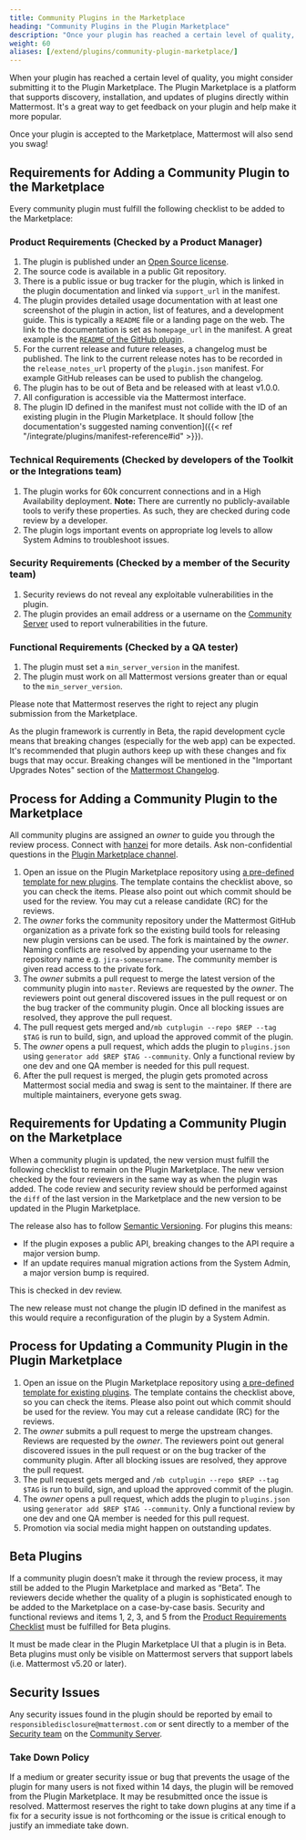 ```yaml
---
title: Community Plugins in the Marketplace
heading: "Community Plugins in the Plugin Marketplace"
description: "Once your plugin has reached a certain level of quality, you might consider submitting it to the Plugin Marketplace."
weight: 60
aliases: [/extend/plugins/community-plugin-marketplace/]
---
```


When your plugin has reached a certain level of quality, you might consider submitting it to the Plugin Marketplace. The Plugin Marketplace is a platform that supports discovery, installation, and updates of plugins directly within Mattermost. It's a great way to get feedback on your plugin and help make it more popular. 

Once your plugin is accepted to the Marketplace, Mattermost will also send you swag!

## Requirements for Adding a Community Plugin to the Marketplace

Every community plugin must fulfill the following checklist to be added to the Marketplace:

### Product Requirements (Checked by a Product Manager)

1. The plugin is published under an [Open Source license](https://opensource.org/licenses/alphabetical).
2. The source code is available in a public Git repository.
3. There is a public issue or bug tracker for the plugin, which is linked in the plugin documentation and linked via `support_url` in the manifest.
4. The plugin provides detailed usage documentation with at least one screenshot of the plugin in action, list of features, and a development guide. This is typically a `README` file or a landing page on the web. The link to the documentation is set as `homepage_url` in the manifest. A great example is the [`README` of the GitHub plugin](https://github.com/mattermost/mattermost-plugin-github/blob/master/README.md).
5. For the current release and future releases, a changelog must be published. The link to the current release notes has to be recorded in the `release_notes_url` property of the `plugin.json` manifest. For example GitHub releases can be used to publish the changelog.
6. The plugin has to be out of Beta and be released with at least v1.0.0.
7. All configuration is accessible via the Mattermost interface.
8. The plugin ID defined in the manifest must not collide with the ID of an existing plugin in the Plugin Marketplace. It should follow [the documentation's suggested naming convention]({{< ref "/integrate/plugins/manifest-reference#id" >}}).

### Technical Requirements (Checked by developers of the Toolkit or the Integrations team)

1. The plugin works for 60k concurrent connections and in a High Availability deployment. **Note:** There are currently no publicly-available tools to verify these properties. As such, they are checked during code review by a developer.
2. The plugin logs important events on appropriate log levels to allow System Admins to troubleshoot issues.

### Security Requirements (Checked by a member of the Security team)

1. Security reviews do not reveal any exploitable vulnerabilities in the plugin.
2. The plugin provides an email address or a username on the [Community Server](https://community.mattermost.com) used to report vulnerabilities in the future.

### Functional Requirements (Checked by a QA tester)

1. The plugin must set a `min_server_version` in the manifest.
2. The plugin must work on all Mattermost versions greater than or equal to the `min_server_version`.

Please note that Mattermost reserves the right to reject any plugin submission from the Marketplace.

As the plugin framework is currently in Beta, the rapid development cycle means that breaking changes (especially for the web app) can be expected. It's recommended that plugin authors keep up with these changes and fix bugs that may occur. Breaking changes will be mentioned in the "Important Upgrades Notes" section of the [Mattermost Changelog](https://docs.mattermost.com/administration/changelog.html).

## Process for Adding a Community Plugin to the Marketplace

All community plugins are assigned an _owner_ to guide you through the review process. Connect with [hanzei](https://github.com/hanzei) for more details. Ask non-confidential questions in the [Plugin Marketplace channel](https://community.mattermost.com/core/channels/plugins-marketplace).

1. Open an issue on the Plugin Marketplace repository using [a pre-defined template for new plugins](https://github.com/mattermost/mattermost-marketplace/issues/new?template=add_plugin.md). The template contains the checklist above, so you can check the items. Please also point out which commit should be used for the review. You may cut a release candidate (RC) for the reviews.
2. The _owner_ forks the community repository under the Mattermost GitHub organization as a private fork so the existing build tools for releasing new plugin versions can be used. The fork is maintained by the _owner_. Naming conflicts are resolved by appending your username to the repository name e.g. `jira-someusername`. The community member is given read access to the private fork.
3. The _owner_ submits a pull request to merge the latest version of the community plugin into `master`. Reviews are requested by the _owner_. The reviewers point out general discovered issues in the pull request or on the bug tracker of the community plugin. Once all blocking issues are resolved, they approve the pull request.
4. The pull request gets merged and`/mb cutplugin --repo $REP --tag $TAG` is run to build, sign, and upload the approved commit of the plugin.
5. The _owner_ opens a pull request, which adds the plugin to `plugins.json` using `generator add $REP $TAG --community`. Only a functional review by one dev and one QA member is needed for this pull request.
6. After the pull request is merged, the plugin gets promoted across Mattermost social media and swag is sent to the maintainer. If there are multiple maintainers, everyone gets swag.

## Requirements for Updating a Community Plugin on the Marketplace

When a community plugin is updated, the new version must fulfill the following checklist to remain on the Plugin Marketplace. The new version checked by the four reviewers in the same way as when the plugin was added. The code review and security review should be performed against the `diff` of the last version in the Marketplace and the new version to be updated in the Plugin Marketplace.

The release also has to follow [Semantic Versioning](https://semver.org/). For plugins this means:

* If the plugin exposes a public API, breaking changes to the API require a major version bump.
* If an update requires manual migration actions from the System Admin, a major version bump is required.

This is checked in dev review.

The new release must not change the plugin ID defined in the manifest as this would require a reconfiguration of the plugin by a System Admin.

## Process for Updating a Community Plugin in the Plugin Marketplace

1. Open an issue on the Plugin Marketplace repository using [a pre-defined template for existing plugins](https://github.com/mattermost/mattermost-marketplace/issues/new?template=update_plugin.md). The template contains the checklist above, so you can check the items. Please also point out which commit should be used for the review. You may cut a release candidate (RC) for the reviews.
2. The  _owner_ submits a pull request to merge the upstream changes. Reviews are requested by the _owner_. The reviewers point out general discovered issues in the pull request or on the bug tracker of the community plugin. After all blocking issues are resolved, they approve the pull request.
3. The pull request gets merged and `/mb cutplugin --repo $REP --tag $TAG` is run to build, sign, and upload the approved commit of the plugin.
4. The _owner_ opens a pull request, which adds the plugin to `plugins.json` using `generator add $REP $TAG --community`. Only a functional review by one dev and one QA member is needed for this pull request.
5. Promotion via social media might happen on outstanding updates.

## Beta Plugins

If a community plugin doesn’t make it through the review process, it may still be added to the Plugin Marketplace and marked as “Beta”. The reviewers decide whether the quality of a plugin is sophisticated enough to be added to the Marketplace on a case-by-case basis. Security and functional reviews and items 1, 2, 3, and 5 from the [Product Requirements Checklist](#requirements-for-adding-community-plugin-to-the-marketplace) must be fulfilled for Beta plugins.

It must be made clear in the Plugin Marketplace UI that a plugin is in Beta. Beta plugins must only be visible on Mattermost servers that support labels (i.e. Mattermost v5.20 or later).

## Security Issues

Any security issues found in the plugin should be reported by email to `responsibledisclosure@mattermost.com` or sent directly to a member of the [Security team](https://developers.mattermost.com/internal/rd-teams/#security-team) on the [Community Server](https://community.mattermost.com/).

### Take Down Policy

If a medium or greater security issue or bug that prevents the usage of the plugin for many users is not fixed within 14 days, the plugin will be removed from the Plugin Marketplace. It may be resubmitted once the issue is resolved. Mattermost reserves the right to take down plugins at any time if a fix for a security issue is not forthcoming or the issue is critical enough to justify an immediate take down.
